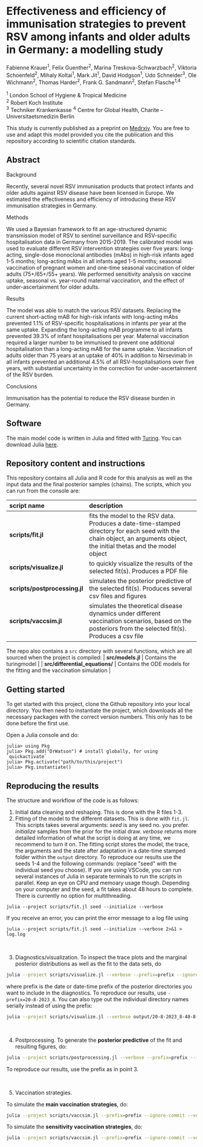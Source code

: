 # Effectiveness and efficiency of immunisation strategies to prevent RSV among infants and older adults in Germany: a modelling study

Fabienne Krauer<sup>1</sup>, Felix Guenther<sup>2</sup>, Marina Treskova-Schwarzbach<sup>2</sup>, Viktoria Schoenfeld<sup>2</sup>, Mihaly Koltai<sup>1</sup>,  Mark Jit<sup>1</sup>, David Hodgson<sup>1</sup>, Udo Schneider<sup>3</sup>, Ole Wichmann<sup>2</sup>, Thomas Harder<sup>2</sup>, Frank G. Sandmann<sup>2</sup>,  Stefan Flasche<sup>1,4</sup>

<sup>1</sup> London School of Hygiene & Tropical Medicine<br>
<sup>2</sup> Robert Koch Institute<br>
<sup>3</sup> Techniker Krankenkasse
<sup>4</sup> Centre for Global Health, Charite – Universitaetsmedizin Berlin

This study is currently published as a preprint on [Medrxiv](https://www.medrxiv.org/content/10.1101/2024.06.20.24309248v1). You are free to use and adapt this model provided you cite the publication and this repository according to scientific citation standards. 

## Abstract
Background 

Recently, several novel RSV immunisation products that protect infants and older adults against RSV disease have been licensed in Europe. We estimated the effectiveness and efficiency of introducing these RSV immunisation strategies in Germany. 

Methods 

We used a Bayesian framework to fit an age-structured dynamic transmission model of RSV to sentinel surveillance and RSV-specific hospitalisation data in Germany from 2015-2019. The calibrated model was used to evaluate different RSV intervention strategies over five years: long-acting, single-dose monoclonal antibodies (mAbs) in high-risk infants aged 1-5 months; long-acting mAbs in all infants aged 1-5 months; seasonal vaccination of pregnant women and one-time seasonal vaccination of older adults (75+/65+/55+ years). We performed sensitivity analysis on vaccine uptake, seasonal vs. year-round maternal vaccination, and the effect of under-ascertainment for older adults. 

Results 

The model was able to match the various RSV datasets. Replacing the current short-acting mAB for high-risk infants with long-acting mAbs prevented 1.1% of RSV-specific hospitalisations in infants per year at the same uptake. Expanding the long-acting mAB programme to all infants prevented 39.3% of infant hospitalisations per year. Maternal vaccination required a larger number to be immunised to prevent one additional hospitalisation than a long-acting mAB for the same uptake. Vaccination of adults older than 75 years at an uptake of 40% in addition to Nirsevimab in all infants prevented an additional 4.5% of all RSV-hospitalisations over five years, with substantial uncertainty in the correction for under-ascertainment of the RSV burden. 

Conclusions 

Immunisation has the potential to reduce the RSV disease burden in Germany.


## Software
The main model code is written in Julia and fitted with [Turing](https://turing.ml/dev/). You can download Julia [here](https://julialang.org/downloads/). 

## Repository content and instructions

This repository contains all Julia and R code for this analysis as well as the input data and the final posterior samples (chains). The scripts, which you can run from the console are:

| script name | description |
| :--- | :--- |
| **scripts/fit.jl** | fits the model to the RSV data. Produces a date-time-stamped directory for each seed with the chain object, an arguments object, the initial thetas and the model object |
| **scripts/visualize.jl** | to quickly visualize the results of the selected fit(s). Produces a PDF file |
| **scripts/postprocessing.jl** | simulates the posterior predictive of the selected fit(s). Produces several csv files and figures |
| **scripts/vaccsim.jl** | simulates the theoretical disease dynamics under different vaccination scenarios, based on the posteriors from the selected fit(s). Produces a csv file |


The repo also contains a `src` directory with several functions, which are all sourced when the project is compiled:
| **src/models.jl** | Contains the turingmodel |
| **src/differential_equations/** | Contains the ODE models for the fitting and the vaccination simulation |


## Getting started

To get started with this project, clone the Github repository into your local directory. You then need to instantiate the project, which downloads all the necessary packages with the correct version numbers. This only has to be done before the first use. 

Open a Julia console and do:
   ```
   julia> using Pkg
   julia> Pkg.add("DrWatson") # install globally, for using `quickactivate`
   julia> Pkg.activate("path/to/this/project")
   julia> Pkg.instantiate()
   ```

## Reproducing the results

The structure and workflow of the code is as follows:

1. Initial data cleaning and reshaping. This is done with the R files 1-3. 
2. Fitting of the model to the different datasets. This is done with `fit.jl`. This scripts takes several arguments: *seed* is any seed no. you prefer. *initialize* samples from the prior for the initial draw. *verbose* returns more detailed information of what the script is doing at any time, we recommend to turn it on. The fitting script stores the model, the trace, the arguments and the state after adaptation in a date-time stamped folder within the `output` directory. To reproduce our results use the seeds 1-4 and the following commands: (replace "seed" with the individual seed you choose). If you are using VSCode, you can run several instances of Julia in separate terminals to run the scripts in parallel. Keep an eye on CPU and memoary usage though. Depending on your computer and the seed, a fit takes about 48 hours to complete. There is currently no option for multithreading. 

```
julia --project scripts/fit.jl seed --initialize --verbose
```

If you receive an error, you can print the error message to a log file using

```
julia --project scripts/fit.jl seed --initialize --verbose 2>&1 > log.log
```

<br/> 

3. Diagnostics/visualization. To inspect the trace plots and the marginal posterior distributions as well as the fit to the data sets, do
```sh
julia --project scripts/visualize.jl --verbose --prefix=prefix --ignore-commit
```
where prefix is the date or date-time prefix of the posterior directories you want to include in the diagnostics. To reproduce our results, use `-prefix=20-8-2023_8`. You can also type out the individual directory names serially instead of using the prefix:
```sh
julia --project scripts/visualize.jl --verbose output/20-8-2023_8-40-8-909 output/20-8-2023_8-40-3-073 --ignore-commit
```

<br/> 

4. Postprocessing. To generate the **posterior predictive** of the fit and resulting figures, do:
```sh
julia --project scripts/postprocessing.jl --verbose --prefix=prefix --ignore-commit
```
To reproduce our results, use the prefix as in point 3.

<br/> 

5. Vaccination strategies.

To simulate the **main vaccination strategies**, do:
```sh
julia --project scripts/vaccsim.jl --prefix=prefix --ignore-commit --verbose
```

To simulate the **sensitivity vaccination strategies**, do:
```sh
julia --project scripts/vaccsim.jl --prefix=prefix --ignore-commit --verbose --sensitivity --comparator ="0" --strategies="[1, 2, 3, 4, 5, 6, 7, 8]"
```
<br/> 


